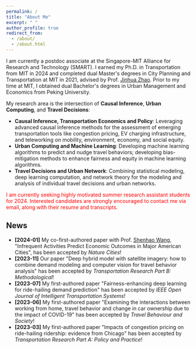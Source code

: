 ```yaml
---
permalink: /
title: "About Me"
excerpt: " "
author_profile: true
redirect_from: 
  - /about/
  - /about.html
---
```


I am currently a postdoc associate at the Singapore-MIT Alliance for Research and Technology (SMART). I earned my Ph.D. in Transportation from MIT in 2024 and completed dual Master's degrees in City Planning and Transportation at MIT in 2021, advised by Prof. [Jinhua Zhao](https://dusp.mit.edu/people/jinhua-zhao). Prior to my time at MIT, I obtained dual Bachelor's degrees in Urban Management and Economics from Peking University.


My research area is the intersection of **Causal Inference**, **Urban Computing**, and **Travel Decisions**:

* **Causal Inference, Transportation Economics and Policy**: Leveraging advanced causal inference methods for the assessment of emerging transportation tools like congestion pricing, EV charging infrastructure, and teleworking on mobility, environment, economy, and social equity.
* **Urban Computing and Machine Learning**: Developing machine learning algorithms to predict and nudge travel behaviors; developing bias-mitigation methods to enhance fairness and equity in machine learning algorithms.
* **Travel Decisions and Urban Network**: Combining statistical modeling, deep learning computation, and network theory for the modeling and analysis of individual travel decisions and urban networks.

<p style="color:red">I am currently seeking highly motivated summer research assistant students for 2024. Interested candidates are strongly encouraged to contact me via email, along with their resume and transcripts. </p>

## News
* **[2024-01]** My co-first-authored paper with Prof. [Shenhao Wang](https://dcp.ufl.edu/urp/people_wang_s/), "Infrequent Activities Predict Economic Outcomes in Major American Cities", has been accepted by <i> Nature Cities</i>!
* **[2023-11]** Our paper  "Deep hybrid model with satellite imagery: how to combine demand modeling and computer vision for travel behavior analysis" has been accepted by <i> Transportation Research Part B: Methodological</i>!
* **[2023-07]** My first-authored paper  "Fairness-enhancing deep learning for ride-hailing demand prediction" has been accepted by <i> IEEE Open Journal of Intelligent Transportation Systems</i>!
* **[2023-06]** My first-authored paper  "Examining the interactions between working from home, travel behavior and change in car ownership due to the impact of COVID-19" has been accepted by <i> Travel Behaviour and Society</i>!
* **[2023-03]** My first-authored paper  "Impacts of congestion pricing on ride-hailing ridership: evidence from Chicago" has been accepted by <i> Transportation Research Part A: Policy and Practice</i>!

<!-- My research focuses on (1) causal inference in urban economics and transportation and (2) enhancing machine learning fairness in transportation planning and policy-making.  My previous research involves using causal inference methods to assess the impacts of emerging transportation tools like congestion pricing, EV charging infrastructure, and teleworking on mobility, environment, economy, and social equity. I am also committed to developing bias-mitigation algorithms to enhance fairness and equity in travel behavior analysis and demand prediction. -->
